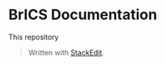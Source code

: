 
# BrICS Documentation

This repository 

> Written with [StackEdit](https://stackedit.io/).
<!--stackedit_data:
eyJoaXN0b3J5IjpbNzU0NzEzNjM4XX0=
-->